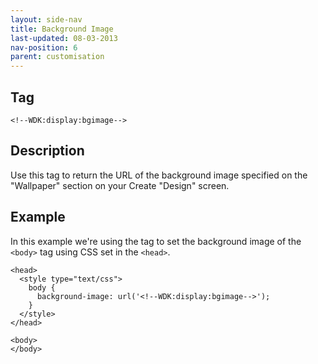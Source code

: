 ```yaml
---
layout: side-nav
title: Background Image
last-updated: 08-03-2013
nav-position: 6
parent: customisation
---
```


## Tag

`<!--WDK:display:bgimage-->`

## Description

Use this tag to return the URL of the background image specified on the "Wallpaper" section on your Create "Design" screen.

## Example

In this example we're using the tag to set the background image of the `<body>` tag using CSS set in the `<head>`.

~~~
<head>
  <style type="text/css">
    body {
      background-image: url('<!--WDK:display:bgimage-->');
    }
  </style>
</head>

<body>
</body>
~~~